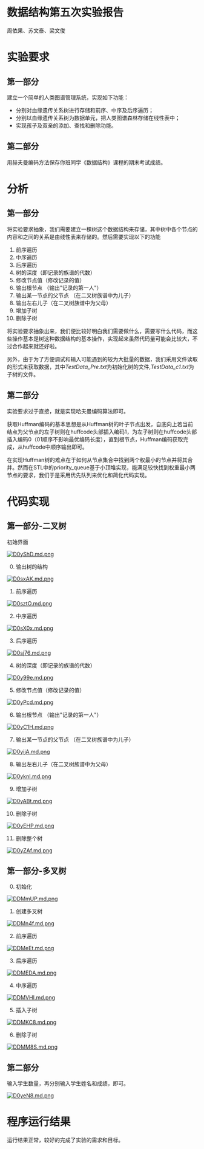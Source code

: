 
# 数据结构第五次实验报告
周依果、苏文泰、梁文俊
# 实验要求

## 第一部分
建立一个简单的人类图谱管理系统，实现如下功能：
- 分别对血缘遗传关系树进行存储和前序、中序及后序遍历；
- 分别以血缘遗传关系树为数据单元，把人类图谱森林存储在线性表中；
- 实现孩子及双亲的添加、查找和删除功能。

## 第二部分
用赫夫曼编码方法保存你班同学《数据结构》课程的期末考试成绩。

# 分析

## 第一部分

将实验要求抽象，我们需要建立一棵树这个数据结构来存储，其中树中各个节点的内容和之间的关系是由线性表来存储的。然后需要实现以下的功能

1. 前序遍历
2. 中序遍历
3. 后序遍历
4. 树的深度（即记录的族谱的代数）
5. 修改节点值（修改记录的值）
6. 输出根节点 （输出"记录的第一人"）
7. 输出某一节点的父节点 （在二叉树族谱中为儿子）
8. 输出左右儿子（在二叉树族谱中为父母）
9. 增加子树
10. 删除子树

将实验要求抽象出来，我们便比较好明白我们需要做什么，需要写什么代码，而这些操作基本是树这种数据结构的基本操作，实现起来虽然代码量可能会比较大，不过合作起来就还好啦。

另外，由于为了方便调试和输入可能遇到的较为大批量的数据，我们采用文件读取的形式来获取数据，其中*TestData_Pre.txt*为初始化树的文件,*TestData_c1.txt*为子树的文件。

## 第二部分

实验要求过于直接，就是实现哈夫曼编码算法即可。

获取Huffman编码的基本思想是从Huffman树的叶子节点出发，自底向上若当前结点为父节点的左子树则在huffcode头部插入编码1，为左子树则在huffcode头部插入编码0（01顺序不影响最优编码长度），直到根节点，Huffman编码获取完成，从huffcode中顺序输出即可。

在实现Huffman树的难点在于如何从节点集合中找到两个权最小的节点并将其合并。然而在STL中的priority_queue基于小顶堆实现，能满足较快找到权重最小两节点的要求，我们于是采用优先队列来优化和简化代码实现。

# 代码实现

## 第一部分-二叉树
初始界面

[![D0yShD.md.png](https://s3.ax1x.com/2020/11/26/D0yShD.md.png)](https://imgchr.com/i/D0yShD)

0. 输出树的结构

[![D0sxAK.md.png](https://s3.ax1x.com/2020/11/26/D0sxAK.md.png)](https://imgchr.com/i/D0sxAK)

1. 前序遍历

[![D0sztO.md.png](https://s3.ax1x.com/2020/11/26/D0sztO.md.png)](https://imgchr.com/i/D0sztO)

2. 中序遍历

[![D0sX0x.md.png](https://s3.ax1x.com/2020/11/26/D0sX0x.md.png)](https://imgchr.com/i/D0sX0x)

3. 后序遍历

[![D0sj76.md.png](https://s3.ax1x.com/2020/11/26/D0sj76.md.png)](https://imgchr.com/i/D0sj76)

4. 树的深度（即记录的族谱的代数）

[![D0y99e.md.png](https://s3.ax1x.com/2020/11/26/D0y99e.md.png)](https://imgchr.com/i/D0y99e)

5. 修改节点值（修改记录的值）

[![D0yPcd.md.png](https://s3.ax1x.com/2020/11/26/D0yPcd.md.png)](https://imgchr.com/i/D0yPcd)

6. 输出根节点 （输出"记录的第一人"）

[![D0yC1H.md.png](https://s3.ax1x.com/2020/11/26/D0yC1H.md.png)](https://imgchr.com/i/D0yC1H)

7. 输出某一节点的父节点 （在二叉树族谱中为儿子）

[![D0yijA.md.png](https://s3.ax1x.com/2020/11/26/D0yijA.md.png)](https://imgchr.com/i/D0yijA)

8. 输出左右儿子（在二叉树族谱中为父母）

[![D0yknI.md.png](https://s3.ax1x.com/2020/11/26/D0yknI.md.png)](https://imgchr.com/i/D0yknI)

9. 增加子树

[![D0yABt.md.png](https://s3.ax1x.com/2020/11/26/D0yABt.md.png)](https://imgchr.com/i/D0yABt)

10. 删除子树

[![D0yEHP.md.png](https://s3.ax1x.com/2020/11/26/D0yEHP.md.png)](https://imgchr.com/i/D0yEHP)

11. 删除整个树

[![D0yZAf.md.png](https://s3.ax1x.com/2020/11/26/D0yZAf.md.png)](https://imgchr.com/i/D0yZAf)

## 第一部分-多叉树

0. 初始化

[![DDMmUP.md.png](https://s3.ax1x.com/2020/11/27/DDMmUP.md.png)](https://imgchr.com/i/DDMmUP)

1. 创建多叉树

[![DDMn4f.md.png](https://s3.ax1x.com/2020/11/27/DDMn4f.md.png)](https://imgchr.com/i/DDMn4f)

2. 前序遍历

[![DDMeEt.md.png](https://s3.ax1x.com/2020/11/27/DDMeEt.md.png)](https://imgchr.com/i/DDMeEt)

3. 后序遍历

[![DDMEDA.md.png](https://s3.ax1x.com/2020/11/27/DDMEDA.md.png)](https://imgchr.com/i/DDMEDA)

4. 中序遍历

[![DDMVHI.md.png](https://s3.ax1x.com/2020/11/27/DDMVHI.md.png)](https://imgchr.com/i/DDMVHI)

5. 插入子树

[![DDMKC8.md.png](https://s3.ax1x.com/2020/11/27/DDMKC8.md.png)](https://imgchr.com/i/DDMKC8)

6. 删除子树

[![DDMM8S.md.png](https://s3.ax1x.com/2020/11/27/DDMM8S.md.png)](https://imgchr.com/i/DDMM8S)


## 第二部分

输入学生数量，再分别输入学生姓名和成绩，即可。

[![D0yeN8.md.png](https://s3.ax1x.com/2020/11/26/D0yeN8.md.png)](https://imgchr.com/i/D0yeN8)

# 程序运行结果

运行结果正常，较好的完成了实验的需求和目标。